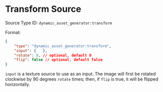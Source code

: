 # Transform Source

Source Type ID: `dynamic_asset_generator:transform`

Format:

```json
{
    "type": "dynamic_asset_generator:transform",
    "input": {   },
    "rotate": 0, // optional, default 0
    "flip": false // optional, default false
}
```

`input` is a texture source to use as an input. The image will first be rotated clockwise by 90 degrees `rotate` times; then, if `flip` is true, it will be flipped horizontally.
